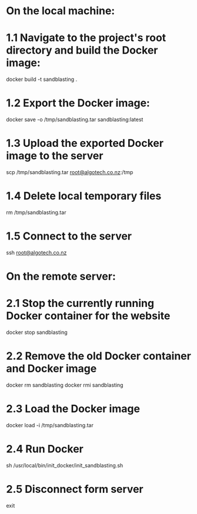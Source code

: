 # On the local machine:
# 1.1 Navigate to the project's root directory and build the Docker image:
docker build -t sandblasting .

# 1.2 Export the Docker image:
docker save -o /tmp/sandblasting.tar sandblasting:latest

# 1.3 Upload the exported Docker image to the server
scp /tmp/sandblasting.tar root@algotech.co.nz:/tmp

# 1.4 Delete local temporary files
rm /tmp/sandblasting.tar

# 1.5 Connect to the server
ssh root@algotech.co.nz

# On the remote server:
# 2.1 Stop the currently running Docker container for the website
docker stop sandblasting

# 2.2 Remove the old Docker container and Docker image
docker rm sandblasting
docker rmi sandblasting

# 2.3 Load the Docker image
docker load -i /tmp/sandblasting.tar

# 2.4 Run Docker
sh /usr/local/bin/init_docker/init_sandblasting.sh

# 2.5 Disconnect form server
exit
